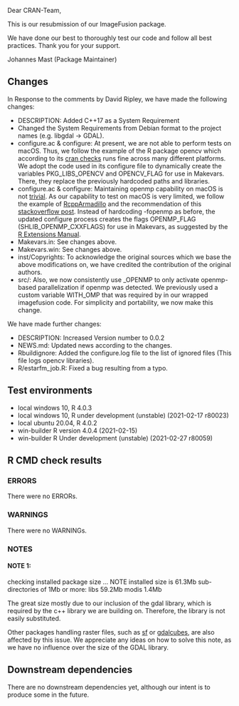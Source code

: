 Dear CRAN-Team,

This is our resubmission of our ImageFusion package. 

We have done our best to thoroughly test our code and follow all best practices.
Thank you for your support.

Johannes Mast (Package Maintainer)

## Changes

In Response to the comments by David Ripley, we have made the following changes:

* DESCRIPTION: Added C++17 as a System Requirement
* Changed the System Requirements from Debian format to the project names (e.g. libgdal -> GDAL).
* configure.ac & configure: At present, we are not able to perform tests on macOS. Thus, we follow the example of the R package opencv which according to its [cran checks](https://cran.r-project.org/web/checks/check_results_opencv.html) runs fine across many different platforms. We adopt the code used in its configure file to dynamically create the variables PKG_LIBS_OPENCV and OPENCV_FLAG for use in Makevars. There, they replace the previously hardcoded paths and libraries.
* configure.ac & configure: Maintaining openmp capability on macOS is not [trivial](https://thecoatlessprofessor.com/programming/cpp/openmp-in-r-on-os-x/). As our capability to test on macOS is very limited, we follow the example of [RcppArmadillo](https://github.com/RcppCore/RcppArmadillo) and the recommendation of this [stackoverflow post](https://stackoverflow.com/q/46723854). Instead of hardcoding -fopenmp as before, the updated configure process creates the flags OPENMP_FLAG (SHLIB_OPENMP_CXXFLAGS) for use in Makevars, as suggested by the [R Extensions Manual](https://cran.r-project.org/doc/manuals/r-release/R-exts.html#OpenMP-support). 
* Makevars.in: See changes above.
* Makevars.win: See changes above.
* inst/Copyrights: To acknowledge the original sources which we base the above modifications on, we have credited the contribution of the original authors.
* src/: Also, we now consistently use _OPENMP to only activate openmp-based parallelization if openmp was detected. We previously used a custom variable WITH_OMP that was required by in our wrapped imagefusion code. For simplicity and portability, we now make this change.


We have made further changes:

* DESCRIPTION: Increased Version number to 0.0.2
* NEWS.md: Updated news according to the changes.
* Rbuildignore: Added the configure.log file to the list of ignored files (This file logs opencv libraries).
* R/estarfm_job.R: Fixed a bug resulting from a typo.

## Test environments
* local windows 10, R 4.0.3
* local windows 10, R under development (unstable) (2021-02-17 r80023)
* local ubuntu 20.04, R 4.0.2
* win-builder  R version 4.0.4 (2021-02-15)
* win-builder  R Under development (unstable) (2021-02-27 r80059)

## R CMD check results

### ERRORS

There were no ERRORs.

### WARNINGS

There were no WARNINGs.

### NOTES

#### NOTE 1:
checking installed package size ... NOTE
    installed size is 61.3Mb
    sub-directories of 1Mb or more:
      libs   59.2Mb
      modis   1.4Mb
      
The great size mostly due to our inclusion of the gdal library,
which is required by the c++ library we are building on. 
Therefore, the library is not easily substituted.

Other packages handling raster files,
such as [sf](https://cran.r-project.org/web/packages/sf/index.html) or [gdalcubes](https://cran.r-project.org/web/packages/gdalcubes/index.html),
are also affected by this issue.
We appreciate any ideas on how to solve this note,
as we have no influence over the size of the GDAL library.

## Downstream dependencies

There are no downstream dependencies yet,
although our intent is to produce some in the future.